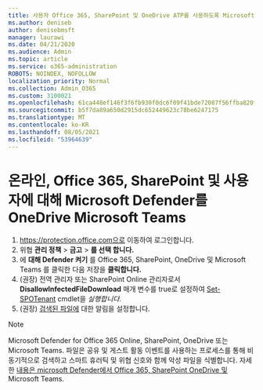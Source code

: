 ```yaml
---
title: 사용자 Office 365, SharePoint 및 OneDrive ATP를 사용하도록 Microsoft Teams
ms.author: deniseb
author: denisebmsft
manager: laurawi
ms.date: 04/21/2020
ms.audience: Admin
ms.topic: article
ms.service: o365-administration
ROBOTS: NOINDEX, NOFOLLOW
localization_priority: Normal
ms.collection: Admin_O365
ms.custom: 3100021
ms.openlocfilehash: 61ca448ef146f3f6fb930f0dc6f09f41bde72087f56ffba820f0a2d517cddb31
ms.sourcegitcommit: b5f7da89a650d2915dc652449623c78be6247175
ms.translationtype: MT
ms.contentlocale: ko-KR
ms.lasthandoff: 08/05/2021
ms.locfileid: "53964639"
---
```

# <a name="enable-microsoft-defender-for-office-365-for-sharepoint-online-onedrive-and-microsoft-teams"></a>온라인, Office 365, SharePoint 및 사용자에 대해 Microsoft Defender를 OneDrive Microsoft Teams

1. https://protection.office.com으로 이동하여 로그인합니다.
2. 위협 **관리 정책**  >  **금고**  >  **를 선택 합니다.**
3. 에 **대해 Defender 켜기** 를 Office 365, SharePoint, OneDrive 및 Microsoft Teams 를 클릭한 다음 저장을 **클릭합니다.**
4. (권장) 전역 관리자 또는 SharePoint Online 관리자로서 **DisallowInfectedFileDownload** 매개 변수를 true로 설정하여 [Set-SPOTenant](/powershell/module/sharepoint-online/Set-SPOTenant?view=sharepoint-ps) cmdlet을 *실행합니다.*
5. (권장) [검색된 파일에](/microsoft-365/security/office-365-security/turn-on-atp-for-spo-odb-and-teams#set-up-alerts-for-detected-files) 대한 알림을 설정합니다.

> [!NOTE]
> Microsoft Defender for Office 365 Online, SharePoint, OneDrive 또는 Microsoft Teams. 파일은 공유 및 게스트 활동 이벤트를 사용하는 프로세스를 통해 비동기적으로 검색하고 스마트 휴러틱 및 위협 신호와 함께 악성 파일을 식별합니다. 자세한 [내용은 microsoft Defender에서 Office 365, SharePoint OneDrive 및](/microsoft-365/security/office-365-security/atp-for-spo-odb-and-teams)Microsoft Teams.